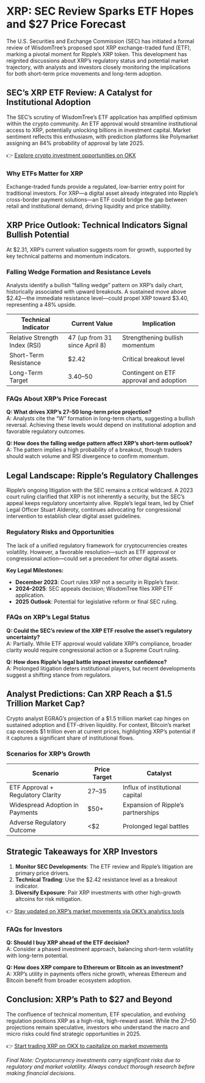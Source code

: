 # XRP: SEC Review Sparks ETF Hopes and $27 Price Forecast  

The U.S. Securities and Exchange Commission (SEC) has initiated a formal review of WisdomTree’s proposed spot XRP exchange-traded fund (ETF), marking a pivotal moment for Ripple’s XRP token. This development has reignited discussions about XRP’s regulatory status and potential market trajectory, with analysts and investors closely monitoring the implications for both short-term price movements and long-term adoption.  

## SEC’s XRP ETF Review: A Catalyst for Institutional Adoption  

The SEC’s scrutiny of WisdomTree’s ETF application has amplified optimism within the crypto community. An ETF approval would streamline institutional access to XRP, potentially unlocking billions in investment capital. Market sentiment reflects this enthusiasm, with prediction platforms like Polymarket assigning an 84% probability of approval by late 2025.  

👉 [Explore crypto investment opportunities on OKX](https://bit.ly/okx-bonus)  

### Why ETFs Matter for XRP  
Exchange-traded funds provide a regulated, low-barrier entry point for traditional investors. For XRP—a digital asset already integrated into Ripple’s cross-border payment solutions—an ETF could bridge the gap between retail and institutional demand, driving liquidity and price stability.  

## XRP Price Outlook: Technical Indicators Signal Bullish Potential  

At $2.31, XRP’s current valuation suggests room for growth, supported by key technical patterns and momentum indicators.  

### Falling Wedge Formation and Resistance Levels  
Analysts identify a bullish “falling wedge” pattern on XRP’s daily chart, historically associated with upward breakouts. A sustained move above $2.42—the immediate resistance level—could propel XRP toward $3.40, representing a 48% upside.  

| Technical Indicator | Current Value | Implication |  
|----------------------|---------------|-------------|  
| Relative Strength Index (RSI) | 47 (up from 31 since April 8) | Strengthening bullish momentum |  
| Short-Term Resistance | $2.42 | Critical breakout level |  
| Long-Term Target | $3.40–$50 | Contingent on ETF approval and adoption |  

### FAQs About XRP’s Price Forecast  
**Q: What drives XRP’s $27–$50 long-term price projection?**  
A: Analysts cite the “W” formation in long-term charts, suggesting a bullish reversal. Achieving these levels would depend on institutional adoption and favorable regulatory outcomes.  

**Q: How does the falling wedge pattern affect XRP’s short-term outlook?**  
A: The pattern implies a high probability of a breakout, though traders should watch volume and RSI divergence to confirm momentum.  

## Legal Landscape: Ripple’s Regulatory Challenges  

Ripple’s ongoing litigation with the SEC remains a critical wildcard. A 2023 court ruling clarified that XRP is not inherently a security, but the SEC’s appeal keeps regulatory uncertainty alive. Ripple’s legal team, led by Chief Legal Officer Stuart Alderoty, continues advocating for congressional intervention to establish clear digital asset guidelines.  

### Regulatory Risks and Opportunities  
The lack of a unified regulatory framework for cryptocurrencies creates volatility. However, a favorable resolution—such as ETF approval or congressional action—could set a precedent for other digital assets.  

**Key Legal Milestones:**  
- **December 2023**: Court rules XRP not a security in Ripple’s favor.  
- **2024–2025**: SEC appeals decision; WisdomTree files XRP ETF application.  
- **2025 Outlook**: Potential for legislative reform or final SEC ruling.  

### FAQs on XRP’s Legal Status  
**Q: Could the SEC’s review of the XRP ETF resolve the asset’s regulatory uncertainty?**  
A: Partially. While ETF approval would validate XRP’s compliance, broader clarity would require congressional action or a Supreme Court ruling.  

**Q: How does Ripple’s legal battle impact investor confidence?**  
A: Prolonged litigation deters institutional players, but recent developments suggest a shifting stance from regulators.  

## Analyst Predictions: Can XRP Reach a $1.5 Trillion Market Cap?  

Crypto analyst EGRAG’s projection of a $1.5 trillion market cap hinges on sustained adoption and ETF-driven liquidity. For context, Bitcoin’s market cap exceeds $1 trillion even at current prices, highlighting XRP’s potential if it captures a significant share of institutional flows.  

### Scenarios for XRP’s Growth  
| Scenario | Price Target | Catalyst |  
|----------|--------------|----------|  
| ETF Approval + Regulatory Clarity | $27–$35 | Influx of institutional capital |  
| Widespread Adoption in Payments | $50+ | Expansion of Ripple’s partnerships |  
| Adverse Regulatory Outcome | <$2 | Prolonged legal battles |  

## Strategic Takeaways for XRP Investors  

1. **Monitor SEC Developments**: The ETF review and Ripple’s litigation are primary price drivers.  
2. **Technical Trading**: Use the $2.42 resistance level as a breakout indicator.  
3. **Diversify Exposure**: Pair XRP investments with other high-growth altcoins for risk mitigation.  

👉 [Stay updated on XRP’s market movements via OKX’s analytics tools](https://bit.ly/okx-bonus)  

### FAQs for Investors  
**Q: Should I buy XRP ahead of the ETF decision?**  
A: Consider a phased investment approach, balancing short-term volatility with long-term potential.  

**Q: How does XRP compare to Ethereum or Bitcoin as an investment?**  
A: XRP’s utility in payments offers niche growth, whereas Ethereum and Bitcoin benefit from broader ecosystem adoption.  

## Conclusion: XRP’s Path to $27 and Beyond  

The confluence of technical momentum, ETF speculation, and evolving regulation positions XRP as a high-risk, high-reward asset. While the $27–$50 projections remain speculative, investors who understand the macro and micro risks could find strategic opportunities in 2025.  

👉 [Start trading XRP on OKX to capitalize on market movements](https://bit.ly/okx-bonus)  

*Final Note: Cryptocurrency investments carry significant risks due to regulatory and market volatility. Always conduct thorough research before making financial decisions.*